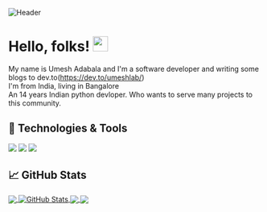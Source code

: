 ![Header](https://raw.githubusercontent.com/umeshlab/umeshlab/main/umi.png "Header")
# Hello, folks! <img src="https://raw.githubusercontent.com/MartinHeinz/MartinHeinz/master/wave.gif" width="30px">
My name is Umesh Adabala and I'm a software developer and writing some blogs to dev.to(https://dev.to/umeshlab/)
<br>
I'm from India, living in Bangalore 
<br>
An 14 years Indian python devloper. Who wants to serve many projects to this community.
## 🔧 Technologies & Tools
![](https://img.shields.io/badge/OS-Windows-informational?style=flat&logo=windows&logoColor=white&color=2bbc8a)
![](https://img.shields.io/badge/Editor-PyCharm-informational?style=flat&logo=pycharm&logoColor=white&color=2bbc8a)
![](https://img.shields.io/badge/Code-Python-informational?style=flat&logo=python&logoColor=white&color=2bbc8a)
## &#x1f4c8; GitHub Stats

<a href="https://github.com/umeshlab/umeshlab">
  <img align="center" src="https://github-readme-stats.vercel.app/api/top-langs/?username=umeshlab&hide=javascript&title_color=ffffff&text_color=c9cacc&icon_color=2bbc8a&bg_color=1d1f21&langs_count=3" />
</a>
<a href="https://github.com/umeshlab/umeshlab">
  <img align="center" src="https://github-readme-stats.vercel.app/api?username=umeshlab&show_icons=true&line_height=27&count_private=true&title_color=ffffff&text_color=c9cacc&icon_color=2bbc8a&bg_color=1d1f21" alt=" GitHub Stats" />
</a>

<a href="https://github.com/umeshlab/speedtest_GUI">
  <img align="center" src="https://github-readme-stats.vercel.app/api/pin/?username=umeshlab&repo=speedtest_GUI&title_color=ffffff&text_color=c9cacc&icon_color=2bbc8a&bg_color=1d1f21" />
</a>


<a href="https://github.com/umeshlab/pyapp">
  <img align="center" src="https://github-readme-stats.vercel.app/api/pin/?username=umeshlab&repo=pyapp&title_color=ffffff&text_color=c9cacc&icon_color=2bbc8a&bg_color=1d1f21" />
</a>    
